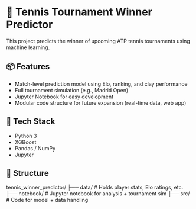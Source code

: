 # 🎾 Tennis Tournament Winner Predictor

This project predicts the winner of upcoming ATP tennis tournaments using machine learning.

## 📦 Features
- Match-level prediction model using Elo, ranking, and clay performance
- Full tournament simulation (e.g., Madrid Open)
- Jupyter Notebook for easy development
- Modular code structure for future expansion (real-time data, web app)

## 🧰 Tech Stack
- Python 3
- XGBoost
- Pandas / NumPy
- Jupyter

## 📂 Structure

tennis_winner_predictor/ 
├── data/ # Holds player stats, Elo ratings, etc. 
├── notebook/ # Jupyter notebook for analysis + tournament sim 
├── src/ # Code for model + data handling
